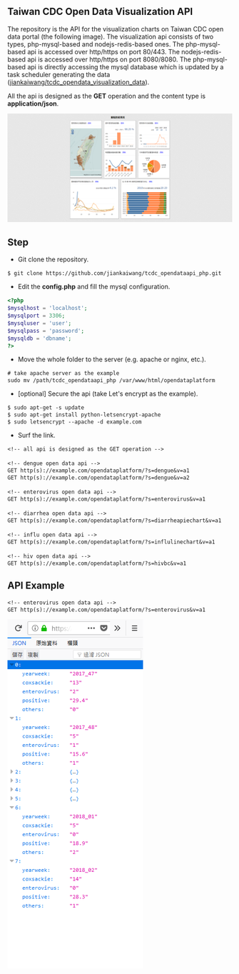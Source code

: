 ## Taiwan CDC Open Data Visualization API



The repository is the API for the visualization charts on Taiwan CDC open data portal (the following image). The visualization api consists of two types, php-mysql-based and nodejs-redis-based ones. The php-mysql-based api is accessed over http/https on port 80/443. The nodejs-redis-based api is accessed over http/https on port 8080/8080. The php-mysql-based api is directly accessing the mysql database which is updated by a task scheduler generating the data ([jiankaiwang/tcdc_opendata_visualization_data](https://github.com/jiankaiwang/tcdc_opendata_visualization_data)).

All the api is designed as the **GET** operation and the content type is **application/json**.

![data/visualization.png](data/visualization.png)



## Step

* Git clone the repository.

```shell
$ git clone https://github.com/jiankaiwang/tcdc_opendataapi_php.git
```

* Edit the **config.php** and fill the mysql configuration.

```php
<?php
$mysqlhost = 'localhost';
$mysqlport = 3306;
$mysqluser = 'user';
$mysqlpass = 'password';
$mysqldb = 'dbname';
?>
```

* Move the whole folder to the server (e.g. apache or nginx, etc.).

```shell
# take apache server as the example
sudo mv /path/tcdc_opendataapi_php /var/www/html/opendataplatform
```

* [optional] Secure the api (take Let's encrypt as the example).

```shell
$ sudo apt-get -s update
$ sudo apt-get install python-letsencrypt-apache
$ sudo letsencrypt --apache -d example.com
```

* Surf the link.

```http
<!-- all api is designed as the GET operation -->

<!-- dengue open data api -->
GET http(s)://example.com/opendataplatform/?s=dengue&v=a1
GET http(s)://example.com/opendataplatform/?s=dengue&v=a2

<!-- enterovirus open data api -->
GET http(s)://example.com/opendataplatform/?s=enterovirus&v=a1

<!-- diarrhea open data api -->
GET http(s)://example.com/opendataplatform/?s=diarrheapiechart&v=a1

<!-- influ open data api -->
GET http(s)://example.com/opendataplatform/?s=influlinechart&v=a1

<!-- hiv open data api -->
GET http(s)://example.com/opendataplatform/?s=hivbc&v=a1
```



## API Example

```http
<!-- enterovirus open data api -->
GET http(s)://example.com/opendataplatform/?s=enterovirus&v=a1
```



![data/enterovirus.png](data/enterovirus.png)